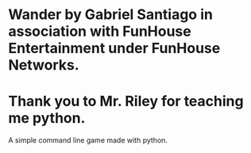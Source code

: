 # Wander by Gabriel Santiago in association with FunHouse Entertainment under FunHouse Networks.
# Thank you to Mr. Riley for teaching me python.
A simple command line game made with python.